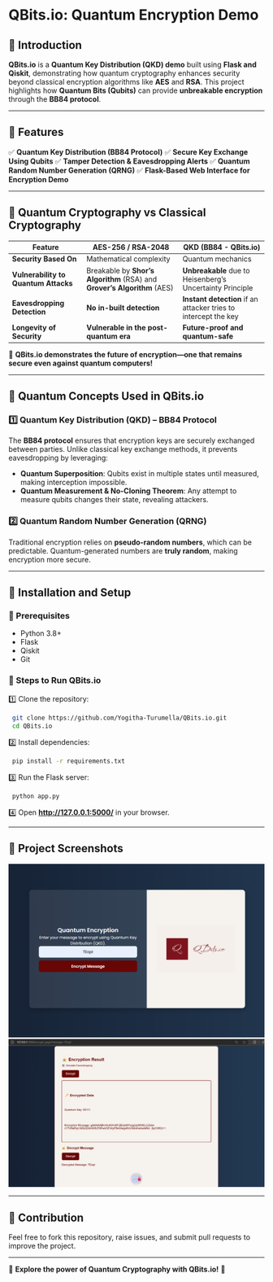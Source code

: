 # **QBits.io: Quantum Encryption Demo**

## **🔹 Introduction**
**QBits.io** is a **Quantum Key Distribution (QKD) demo** built using **Flask and Qiskit**, demonstrating how quantum cryptography enhances security beyond classical encryption algorithms like **AES** and **RSA**. This project highlights how **Quantum Bits (Qubits)** can provide **unbreakable encryption** through the **BB84 protocol**.

---

## **🔹 Features**
✅ **Quantum Key Distribution (BB84 Protocol)**
✅ **Secure Key Exchange Using Qubits**
✅ **Tamper Detection & Eavesdropping Alerts**
✅ **Quantum Random Number Generation (QRNG)**
✅ **Flask-Based Web Interface for Encryption Demo**

---

## **🔹 Quantum Cryptography vs Classical Cryptography**
| Feature          | AES-256 / RSA-2048       | QKD (BB84 - QBits.io) |
|-----------------|-------------------------|-----------------------|
| **Security Based On** | Mathematical complexity | Quantum mechanics |
| **Vulnerability to Quantum Attacks** | Breakable by **Shor’s Algorithm** (RSA) and **Grover’s Algorithm** (AES) | **Unbreakable** due to Heisenberg’s Uncertainty Principle |
| **Eavesdropping Detection** | **No in-built detection** | **Instant detection** if an attacker tries to intercept the key |
| **Longevity of Security** | **Vulnerable in the post-quantum era** | **Future-proof and quantum-safe** |

🚀 **QBits.io demonstrates the future of encryption—one that remains secure even against quantum computers!**

---

## **🔹 Quantum Concepts Used in QBits.io**

### **1️⃣ Quantum Key Distribution (QKD) – BB84 Protocol**  
The **BB84 protocol** ensures that encryption keys are securely exchanged between parties. Unlike classical key exchange methods, it prevents eavesdropping by leveraging:
- **Quantum Superposition**: Qubits exist in multiple states until measured, making interception impossible.
- **Quantum Measurement & No-Cloning Theorem**: Any attempt to measure qubits changes their state, revealing attackers.

### **2️⃣ Quantum Random Number Generation (QRNG)**
Traditional encryption relies on **pseudo-random numbers**, which can be predictable. Quantum-generated numbers are **truly random**, making encryption more secure.

---

## **🔹 Installation and Setup**
### **🔧 Prerequisites**
- Python 3.8+
- Flask
- Qiskit
- Git

### **📌 Steps to Run QBits.io**
1️⃣ Clone the repository:
```sh
 git clone https://github.com/Yogitha-Turumella/QBits.io.git
 cd QBits.io
```
2️⃣ Install dependencies:
```sh
 pip install -r requirements.txt
```
3️⃣ Run the Flask server:
```sh
 python app.py
```
4️⃣ Open **http://127.0.0.1:5000/** in your browser.

---

## **🔹 Project Screenshots**
![Quantum Key Distribution](screenshotss/output1.png)
![Secure Communication](screenshotss/output2.png)

---

## **🔹 Contribution**
Feel free to fork this repository, raise issues, and submit pull requests to improve the project.

---

🚀 **Explore the power of Quantum Cryptography with QBits.io!** 🔐

